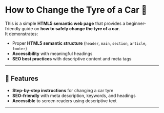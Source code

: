 # How to Change the Tyre of a Car 🚗

This is a simple **HTML5 semantic web page** that provides a beginner-friendly guide on **how to safely change the tyre of a car**.  
It demonstrates:

- Proper **HTML5 semantic structure** (`header`, `main`, `section`, `article`, `footer`)  
- **Accessibility** with meaningful headings 
- **SEO best practices** with descriptive content and meta tags  

---

## 🔹 Features

- **Step-by-step instructions** for changing a car tyre  
- **SEO-friendly** with meta description, keywords, and headings  
- **Accessible** to screen readers using descriptive text

---

